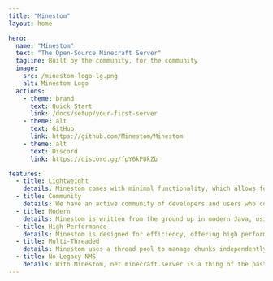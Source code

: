 ```yaml
---
title: "Minestom"
layout: home

hero:
  name: "Minestom"
  text: "The Open-Source Minecraft Server"
  tagline: Built by the community, for the community
  image:
    src: /minestom-logo-lg.png
    alt: Minestom Logo
  actions:
    - theme: brand
      text: Quick Start
      link: /docs/setup/your-first-server
    - theme: alt
      text: GitHub
      link: https://github.com/Minestom/Minestom
    - theme: alt
      text: Discord
      link: https://discord.gg/fpY6kPUkZb

features:
  - title: Lightweight
    details: Minestom comes with minimal functionality, which allows for a more efficient and lightweight server that can be easily extended.
  - title: Community
    details: We have an active community of developers and users who contribute to its continuous development and are happy to provide assistance.
  - title: Modern
    details: Minestom is written from the ground up in modern Java, using best practices and standards to make the code easier to read and maintain.
  - title: High Performance
    details: Minestom is designed for efficiency, offering high performance with minimal overhead. It can handle large numbers of players without any performance issues.
  - title: Multi-Threaded
    details: Minestom uses a thread pool to manage chunks independently from instances. This is crucial in providing large performance benefits over traditional Minecraft servers.
  - title: No Legacy NMS
    details: With Minestom, net.minecraft.server is a thing of the past. The protocol is fully implemented and does not obfuscate any code, creating a faster and more enjoyable experience.
---
```

